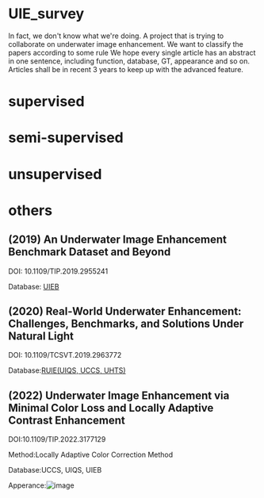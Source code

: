 # UIE_survey

In fact, we don't know what we're doing. A project that is trying to collaborate on underwater image enhancement.
We want to classify the papers according to some rule
We hope every single article has an abstract in one sentence, including function, database, GT, appearance and so on.
Articles shall be in recent 3 years to keep up with the advanced feature.

# supervised

# semi-supervised

# unsupervised

# others
## (2019) An Underwater Image Enhancement Benchmark Dataset and Beyond

  DOI: 10.1109/TIP.2019.2955241

  Database: [UIEB](https://github.com/Li-Chongyi/Water-Net_Code)
## (2020) Real-World Underwater Enhancement: Challenges, Benchmarks, and Solutions Under Natural Light

  DOI: 10.1109/TCSVT.2019.2963772

  Database:[RUIE(UIQS, UCCS, UHTS)](https://github.com/dlut-dimt/Realworld-Underwater-Image-Enhancement-RUIE-Benchmark)

## (2022) Underwater Image Enhancement via Minimal Color Loss and Locally Adaptive Contrast Enhancement

  DOI:10.1109/TIP.2022.3177129 
  
  Method:Locally Adaptive Color Correction Method
  
  Database:UCCS, UIQS, UIEB
  
  Apperance:![image](https://github.com/hxwxss/UIE_survey/assets/44568039/b01b1466-00db-4822-834f-cfeec8b66502)

